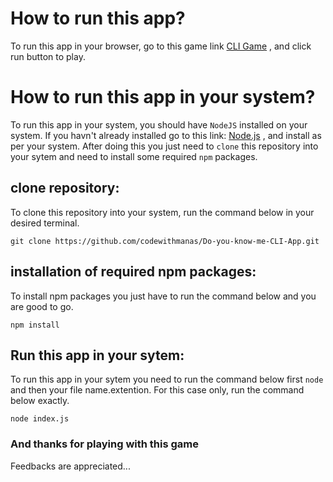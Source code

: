 # How to run this app?
To run this app in your browser, go to this game link [CLI Game](https://replit.com/@imanas96/Do-you-know-me?embed=true) , and click run button to play.
# How to run this app in your system?
To run this app in your system, you should have `NodeJS` installed on your system. If you havn't already installed go to this link: [Node.js](https://nodejs.org/en/) , and install as per your system. After doing this you just need to `clone` this repository into your sytem and need to install some required `npm` packages.

## clone repository:
To clone this repository into your system, run the command below in your desired terminal.

`git clone https://github.com/codewithmanas/Do-you-know-me-CLI-App.git`

## installation of required npm packages:
To install npm packages you just have to run the command below and you are good to go.

`npm install`

## Run this app in your sytem:
To run this app in your sytem you need to run the command below first `node` and then your file name.extention. For this case only, run the command below exactly.

`node index.js`

### And thanks for playing with this game

Feedbacks are appreciated...